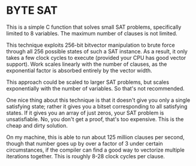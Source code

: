 
# BYTE SAT

This is a simple C function that solves small SAT problems, specifically limited to 8 variables. The maximum number of clauses is not limited.

This technique exploits 256-bit bitvector manipulation to brute force through all 256 possible states of such a SAT instance. As a result, it only takes a few clock cycles to execute (provided your CPU has good vector support). Work scales linearly with the number of clauses, as the exponential factor is absorbed entirely by the vector width.

This approach could be scaled to larger SAT problems, but scales exponentially with the number of variables. So that's not recommended.


One nice thing about this technique is that it doesn't give you only a single satisfying state; rather it gives you a bitset corresponding to all satisfying states. If it gives you an array of just zeros, your SAT problem is unsatisfiable. No, you don't get a proof, that's too expensive. This is the cheap and dirty solution.

On my machine, this is able to run about 125 million clauses per second, though that number goes up by over a factor of 3 under certain circumstances, if the compiler can find a good way to vectorize multiple iterations together. This is roughly 8-28 clock cycles per clause.
